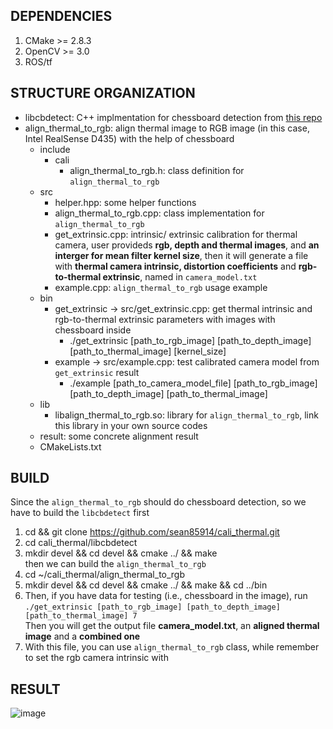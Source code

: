 ## DEPENDENCIES
1. CMake >= 2.8.3
2. OpenCV >= 3.0
3. ROS/tf

## STRUCTURE ORGANIZATION
- libcbdetect: C++ implmentation for chessboard detection from [this repo](https://github.com/ftdlyc/libcbdetect)
- align_thermal_to_rgb: align thermal image to RGB image (in this case, Intel RealSense D435) with the help of chessboard
  - include
    - cali
      - align_thermal_to_rgb.h: class definition for `align_thermal_to_rgb`
  - src
    - helper.hpp: some helper functions
    - align_thermal_to_rgb.cpp: class implementation for `align_thermal_to_rgb`
    - get_extrinsic.cpp: intrinsic/ extrinsic calibration for thermal camera, user provideds **rgb, depth and thermal images**, and **an interger for mean filter kernel size**, then it will generate a file with **thermal camera intrinsic, distortion coefficients** and **rgb-to-thermal extrinsic**, named in `camera_model.txt`
    - example.cpp: `align_thermal_to_rgb` usage example
  - bin
    - get_extrinsic -> src/get_extrinsic.cpp: get thermal intrinsic and rgb-to-thermal extrinsic parameters with images with chessboard inside
      - ./get_extrinsic [path_to_rgb_image] [path_to_depth_image] [path_to_thermal_image] [kernel_size]
    - example -> src/example.cpp: test calibrated camera model from `get_extrinsic` result
      - ./example [path_to_camera_model_file] [path_to_rgb_image] [path_to_depth_image] [path_to_thermal_image]
  - lib
    - libalign_thermal_to_rgb.so: library for `align_thermal_to_rgb`, link this library in your own source codes
  - result: some concrete alignment result
  - CMakeLists.txt
 
## BUILD
Since the `align_thermal_to_rgb` should do chessboard detection, so we have to build the `libcbdetect` first  
  1. cd && git clone https://github.com/sean85914/cali_thermal.git  
  2. cd cali_thermal/libcbdetect  
  3. mkdir devel && cd devel && cmake ../ && make  
then we can build the `align_thermal_to_rgb`  
  4. cd ~/cali_thermal/align_thermal_to_rgb  
  5. mkdir devel && cd devel && cmake ../ && make && cd ../bin  
  6. Then, if you have data for testing (i.e., chessboard in the image), run  
  `./get_extrinsic [path_to_rgb_image] [path_to_depth_image] [path_to_thermal_image] 7`  
    Then you will get the output file **camera_model.txt**, an **aligned thermal image** and a **combined one**
  7. With this file, you can use `align_thermal_to_rgb` class, while remember to set the rgb camera intrinsic with

## RESULT
![image](https://github.com/sean85914/align_thermal_to_rgb/blob/master/align_thermal_to_rgb/result/result.jpg)

